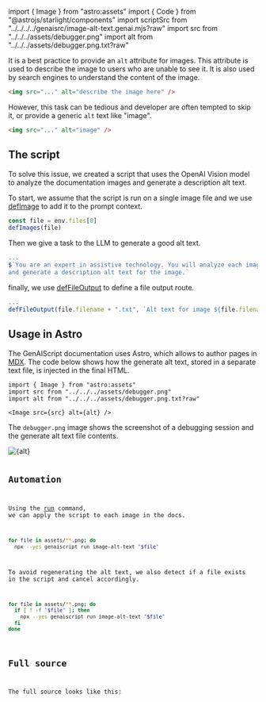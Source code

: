 
import { Image } from "astro:assets"
import { Code } from "@astrojs/starlight/components"
import scriptSrc from "../../../../genaisrc/image-alt-text.genai.mjs?raw"
import src from "../../../assets/debugger.png"
import alt from "../../../assets/debugger.png.txt?raw"

It is a best practice to provide an `alt` attribute for images.
This attribute is used to describe the image to users who are unable to see it.
It is also used by search engines to understand the content of the image.

```html "alt"
<img src="..." alt="describe the image here" />
```

However, this task can be tedious and developer are often tempted to skip it, or provide a generic `alt` text like "image".

```html
<img src="..." alt="image" />
```

## The script

To solve this issue, we created a script that uses the OpenAI Vision model to analyze the documentation
images and generate a description alt text.

To start, we assume that the script is run on a single image file
and we use [defImage](/genaiscript/reference/scripts/images) to add it to the prompt context.

```js title="image-alt-text.genai.mjs"
const file = env.files[0]
defImages(file)
```

Then we give a task to the LLM to generate a good alt text.

```js title="image-alt-text.genai.mjs" wrap
...
$`You are an expert in assistive technology. You will analyze each image
and generate a description alt text for the image.`
```

finally, we use [defFileOutput](/genaiscript/reference/scripts/file-ouput) to define
a file output route.

```js title="image-alt-text.genai.mjs" wrap
...
defFileOutput(file.filename + ".txt", `Alt text for image ${file.filename}`)
```

## Usage in Astro

The GenAIScript documentation uses Astro, which allows to author pages in [MDX](https://docs.astro.build/en/guides/markdown-content/).
The code below shows how the generate alt text, stored in a separate text file, is injected in the final HTML.

```mdx
import { Image } from "astro:assets"
import src from "../../../assets/debugger.png"
import alt from "../../../assets/debugger.png.txt?raw"

<Image src={src} alt={alt} />
```

The `debugger.png` image shows the screenshot of a debugging session and the generate alt text file contents.

<Image src={src} alt={alt} />

<Code code={alt} wrap={true} lang="txt" title="debugger.png.txt" />

## Automation

Using the [run](/genaiscript/reference/cli/run) command, we can apply the script to each image in the docs.

```sh
for file in assets/**.png; do
  npx --yes genaiscript run image-alt-text "$file"
```

To avoid regenerating the alt text, we also detect if a file exists in the script and cancel accordingly.

```sh title="image-alt-text.genai.mjs" wrap
for file in assets/**.png; do
  if [ ! -f "$file" ]; then
    npx --yes genaiscript run image-alt-text "$file"
  fi
done
```

## Full source

The full source looks like this:

<Code code={scriptSrc} wrap={true} lang="js" title="image-alt-text.genai.mjs" />
